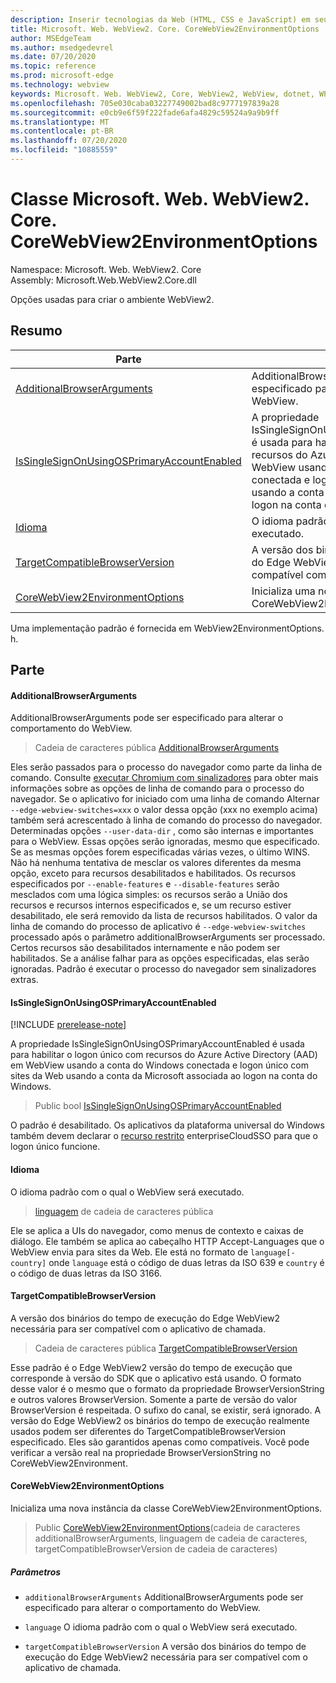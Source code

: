 ```yaml
---
description: Inserir tecnologias da Web (HTML, CSS e JavaScript) em seus aplicativos nativos com o controle WebView2 do Microsoft Edge
title: Microsoft. Web. WebView2. Core. CoreWebView2EnvironmentOptions
author: MSEdgeTeam
ms.author: msedgedevrel
ms.date: 07/20/2020
ms.topic: reference
ms.prod: microsoft-edge
ms.technology: webview
keywords: Microsoft. Web. WebView2, Core, WebView2, WebView, dotnet, WPF, WinForms, app, Edge, CoreWebView2, CoreWebView2Controller, controle do navegador, Edge HTML, Microsoft. Web. WebView2. Core. CoreWebView2EnvironmentOptions
ms.openlocfilehash: 705e030caba03227749002bad8c9777197839a28
ms.sourcegitcommit: e0cb9e6f59f222fade6afa4829c59524a9a9b9ff
ms.translationtype: MT
ms.contentlocale: pt-BR
ms.lasthandoff: 07/20/2020
ms.locfileid: "10885559"
---
```

# Classe Microsoft. Web. WebView2. Core. CoreWebView2EnvironmentOptions 

Namespace: Microsoft. Web. WebView2. Core \
Assembly: Microsoft.Web.WebView2.Core.dll

Opções usadas para criar o ambiente WebView2.

## Resumo

 Parte                        | Descrições
--------------------------------|---------------------------------------------
[AdditionalBrowserArguments](#additionalbrowserarguments) | AdditionalBrowserArguments pode ser especificado para alterar o comportamento do WebView.
[IsSingleSignOnUsingOSPrimaryAccountEnabled](#issinglesignonusingosprimaryaccountenabled) | A propriedade IsSingleSignOnUsingOSPrimaryAccountEnabled é usada para habilitar o logon único com recursos do Azure Active Directory (AAD) em WebView usando a conta do Windows conectada e logon único com sites da Web usando a conta da Microsoft associada ao logon na conta do Windows.
[Idioma](#language) | O idioma padrão com o qual o WebView será executado.
[TargetCompatibleBrowserVersion](#targetcompatiblebrowserversion) | A versão dos binários do tempo de execução do Edge WebView2 necessária para ser compatível com o aplicativo de chamada.
[CoreWebView2EnvironmentOptions](#corewebview2environmentoptions) | Inicializa uma nova instância da classe CoreWebView2EnvironmentOptions.

Uma implementação padrão é fornecida em WebView2EnvironmentOptions. h.

## Parte

#### AdditionalBrowserArguments 

AdditionalBrowserArguments pode ser especificado para alterar o comportamento do WebView.

> Cadeia de caracteres pública [AdditionalBrowserArguments](#additionalbrowserarguments)

Eles serão passados para o processo do navegador como parte da linha de comando. Consulte [executar Chromium com sinalizadores](https://aka.ms/RunChromiumWithFlags) para obter mais informações sobre as opções de linha de comando para o processo do navegador. Se o aplicativo for iniciado com uma linha de comando Alternar `--edge-webview-switches=xxx` o valor dessa opção (xxx no exemplo acima) também será acrescentado à linha de comando do processo do navegador. Determinadas opções `--user-data-dir` , como são internas e importantes para o WebView. Essas opções serão ignoradas, mesmo que especificado. Se as mesmas opções forem especificadas várias vezes, o último WINS. Não há nenhuma tentativa de mesclar os valores diferentes da mesma opção, exceto para recursos desabilitados e habilitados. Os recursos especificados por `--enable-features` e `--disable-features` serão mesclados com uma lógica simples: os recursos serão a União dos recursos e recursos internos especificados e, se um recurso estiver desabilitado, ele será removido da lista de recursos habilitados. O valor da linha de comando do processo de aplicativo é `--edge-webview-switches` processado após o parâmetro additionalBrowserArguments ser processado. Certos recursos são desabilitados internamente e não podem ser habilitados. Se a análise falhar para as opções especificadas, elas serão ignoradas. Padrão é executar o processo do navegador sem sinalizadores extras.

#### IsSingleSignOnUsingOSPrimaryAccountEnabled 

[!INCLUDE [prerelease-note](../../includes/prerelease-note.md)]

A propriedade IsSingleSignOnUsingOSPrimaryAccountEnabled é usada para habilitar o logon único com recursos do Azure Active Directory (AAD) em WebView usando a conta do Windows conectada e logon único com sites da Web usando a conta da Microsoft associada ao logon na conta do Windows.

> Public bool [IsSingleSignOnUsingOSPrimaryAccountEnabled](#issinglesignonusingosprimaryaccountenabled)

O padrão é desabilitado. Os aplicativos da plataforma universal do Windows também devem declarar o [recurso restrito](https://docs.microsoft.com/windows/uwp/packaging/app-capability-declarations#restricted-capabilities) enterpriseCloudSSO para que o logon único funcione.

#### Idioma 

O idioma padrão com o qual o WebView será executado.

> [linguagem](#language) de cadeia de caracteres pública

Ele se aplica a UIs do navegador, como menus de contexto e caixas de diálogo. Ele também se aplica ao cabeçalho HTTP Accept-Languages que o WebView envia para sites da Web. Ele está no formato de `language[-country]` onde `language` está o código de duas letras da ISO 639 e `country` é o código de duas letras da ISO 3166.

#### TargetCompatibleBrowserVersion 

A versão dos binários do tempo de execução do Edge WebView2 necessária para ser compatível com o aplicativo de chamada.

> Cadeia de caracteres pública [TargetCompatibleBrowserVersion](#targetcompatiblebrowserversion)

Esse padrão é o Edge WebView2 versão do tempo de execução que corresponde à versão do SDK que o aplicativo está usando. O formato desse valor é o mesmo que o formato da propriedade BrowserVersionString e outros valores BrowserVersion. Somente a parte de versão do valor BrowserVersion é respeitada. O sufixo do canal, se existir, será ignorado. A versão do Edge WebView2 os binários do tempo de execução realmente usados podem ser diferentes do TargetCompatibleBrowserVersion especificado. Eles são garantidos apenas como compatíveis. Você pode verificar a versão real na propriedade BrowserVersionString no CoreWebView2Environment.

#### CoreWebView2EnvironmentOptions 

Inicializa uma nova instância da classe CoreWebView2EnvironmentOptions.

> Public [CoreWebView2EnvironmentOptions](#corewebview2environmentoptions)(cadeia de caracteres additionalBrowserArguments, linguagem de cadeia de caracteres, targetCompatibleBrowserVersion de cadeia de caracteres)

##### Parâmetros
* `additionalBrowserArguments` AdditionalBrowserArguments pode ser especificado para alterar o comportamento do WebView. 

* `language` O idioma padrão com o qual o WebView será executado. 

* `targetCompatibleBrowserVersion` A versão dos binários do tempo de execução do Edge WebView2 necessária para ser compatível com o aplicativo de chamada.

